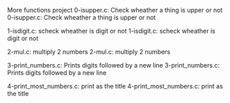 More functions project
0-isupper.c: Check wheather a thing is upper or not
0-isupper.c: Check wheather a thing is upper or not

1-isdigit.c: scheck wheather is digit or not 
1-isdigit.c: scheck wheather is digit or not 

2-mul.c: multiply 2 numbers
2-mul.c: multiply 2 numbers

3-print_numbers.c: Prints digits followed by a new line
3-print_numbers.c: Prints digits followed by a new line

4-print_most_numbers.c: print as the title
4-print_most_numbers.c: print as the title


